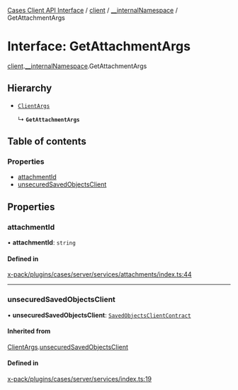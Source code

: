 [Cases Client API Interface](../README.md) / [client](../modules/client.md) / [\_\_internalNamespace](../modules/client.__internalNamespace.md) / GetAttachmentArgs

# Interface: GetAttachmentArgs

[client](../modules/client.md).[__internalNamespace](../modules/client.__internalNamespace.md).GetAttachmentArgs

## Hierarchy

- [`ClientArgs`](client.__internalNamespace.ClientArgs-1.md)

  ↳ **`GetAttachmentArgs`**

## Table of contents

### Properties

- [attachmentId](client.__internalNamespace.GetAttachmentArgs.md#attachmentid)
- [unsecuredSavedObjectsClient](client.__internalNamespace.GetAttachmentArgs.md#unsecuredsavedobjectsclient)

## Properties

### attachmentId

• **attachmentId**: `string`

#### Defined in

[x-pack/plugins/cases/server/services/attachments/index.ts:44](https://github.com/elastic/kibana/blob/06b0f975f60/x-pack/plugins/cases/server/services/attachments/index.ts#L44)

___

### unsecuredSavedObjectsClient

• **unsecuredSavedObjectsClient**: [`SavedObjectsClientContract`](../modules/client.__internalNamespace.md#savedobjectsclientcontract)

#### Inherited from

[ClientArgs](client.__internalNamespace.ClientArgs-1.md).[unsecuredSavedObjectsClient](client.__internalNamespace.ClientArgs-1.md#unsecuredsavedobjectsclient)

#### Defined in

[x-pack/plugins/cases/server/services/index.ts:19](https://github.com/elastic/kibana/blob/06b0f975f60/x-pack/plugins/cases/server/services/index.ts#L19)
